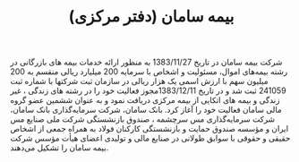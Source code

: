 ﻿---
layout: post
title:  بیمه سامان (دفتر مرکزی)
name_en: si24
company_slug: si24
logo: 
cover: 
company_count:
founded:
location: ""
total_review: 
total_interview: 
salary_avg: 
salary_min: 
salary_max: 
rate: 
view_count: 
industry: بیمه
city: تهران, تهران
size_en: VS
size: 501-1000 نفر
site: https://www.si24.ir
---

شرکت بیمه سامان در تاریخ 1383/11/27 به منظور ارائه خدمات بیمه های بازرگانی در رشته بیمه‌های اموال، مسئولیت و اشخاص با سرمایه 200 میلیارد ریالی منقسم به 200 میلیون سهم با ارزش اسمی یک هزار ریالی در سازمان ثبت شرکتها با شماره ثبت 241059 ثبت شد و در تاریخ 1383/12/11مجوز فعالیت خود را در رشته های زندگی ، غیر زندگی و بیمه های اتکایی از بیمه مرکزی دریافت نمود و به عنوان ششمین عضو گروه مالی سامان فعالیت خود را آغاز کرد. بانک سامان، شرکت سرمایه‌گذاری بانک سامان، شرکت سرمایه‌گذاری مس سرچشمه ، صندوق بازنشستگی شرکت ملی صنایع مس ایران و مؤسسه صندوق حمایت و بازنشستگی کارکنان فولاد به همراه جمعی از اشخاص حقیقی و حقوقی با سوابق طولانی در صنایع مالی و تولیدی اعضای هیأت مؤسس شرکت بیمه سامان را تشکیل می‌دهند.